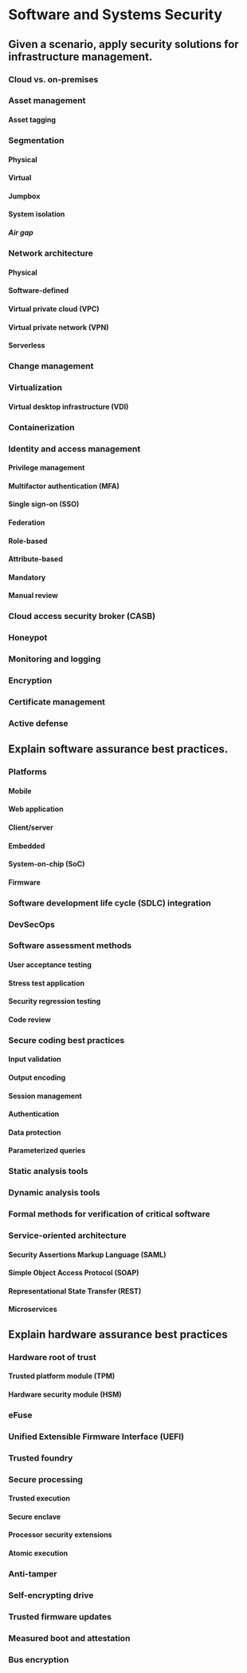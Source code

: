 # Software and Systems Security

## Given a scenario, apply security solutions for infrastructure management.

### Cloud vs. on-premises

### Asset management

#### Asset tagging

### Segmentation

#### Physical

#### Virtual

#### Jumpbox

#### System isolation

##### Air gap

### Network architecture

#### Physical

#### Software-defined

#### Virtual private cloud (VPC)

#### Virtual private network (VPN)

#### Serverless

### Change management

### Virtualization

#### Virtual desktop infrastructure (VDI)

### Containerization

### Identity and access management

#### Privilege management

#### Multifactor authentication (MFA)

#### Single sign-on (SSO)

#### Federation

#### Role-based

#### Attribute-based

#### Mandatory

#### Manual review

### Cloud access security broker (CASB)

### Honeypot 

### Monitoring and logging

### Encryption

### Certificate management

### Active defense

## Explain software assurance best practices.

### Platforms

#### Mobile

#### Web application

#### Client/server

#### Embedded

#### System-on-chip (SoC)

#### Firmware

### Software development life cycle (SDLC) integration

### DevSecOps

### Software assessment methods

#### User acceptance testing

#### Stress test application

#### Security regression testing

#### Code review

### Secure coding best practices

#### Input validation

#### Output encoding

#### Session management

#### Authentication

#### Data protection 

#### Parameterized queries

### Static analysis tools

### Dynamic analysis tools

### Formal methods for verification of critical software

### Service-oriented architecture

#### Security Assertions Markup Language (SAML)

#### Simple Object Access Protocol (SOAP)

#### Representational State Transfer (REST)

#### Microservices

## Explain hardware assurance best practices

### Hardware root of trust

#### Trusted platform module (TPM)

#### Hardware security module (HSM)

### eFuse

### Unified Extensible Firmware Interface (UEFI)

### Trusted foundry

### Secure processing

#### Trusted execution

#### Secure enclave

#### Processor security extensions

#### Atomic execution

### Anti-tamper

### Self-encrypting drive

### Trusted firmware updates

### Measured boot and attestation

### Bus encryption